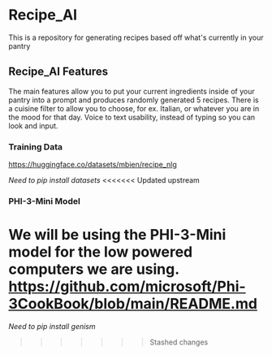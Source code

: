 # Recipe_AI
This is a repository for generating recipes based off what's currently in your pantry


## Recipe_AI Features
  The main features allow you to put your current ingredients inside of your pantry into a prompt and produces randomly generated 5 recipes.
  There is a cuisine filter to allow you to choose, for ex. Italian, or whatever you are in the mood for that day.
  Voice to text usability, instead of typing so you can look and input.


  ### Training Data
  https://huggingface.co/datasets/mbien/recipe_nlg

  *Need to pip install datasets*
<<<<<<< Updated upstream

  ### PHI-3-Mini Model
  We will be using the PHI-3-Mini model for the low powered computers we are using.
  https://github.com/microsoft/Phi-3CookBook/blob/main/README.md
=======
  *Need to pip install genism*
>>>>>>> Stashed changes
